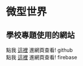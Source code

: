 # 微型世界

## 學校專題使用的網站
點我 [這裡](https://pocketplanet.github.io/) 進網頁查看! github
</br>
點我 [這裡](https://pocketplanet-world.web.app/) 進網頁查看! firebase
